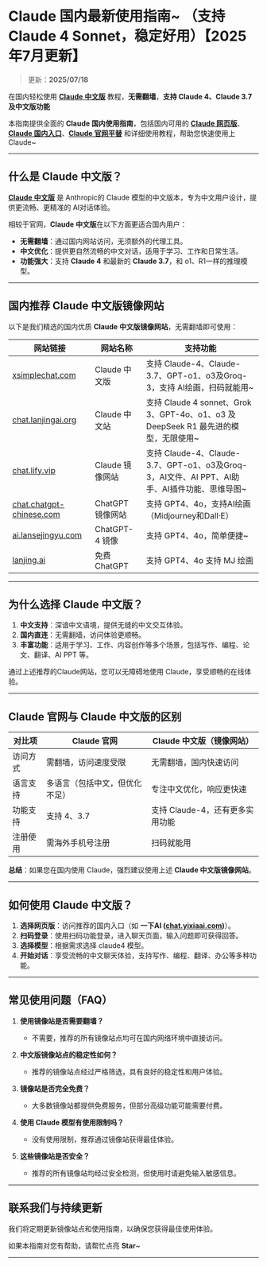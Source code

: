 # Claude 国内最新使用指南~ （支持 Claude 4 Sonnet，稳定好用）【2025年7月更新】

> 更新：**2025/07/18**             

在国内轻松使用 [**Claude 中文版**](https://chat.lanjingai.org) 教程，**无需翻墙**，**支持 Claude 4、Claude 3.7 及中文版功能**   

本指南提供全面的 **Claude 国内使用指南**，包括国内可用的 [**Claude 网页版**](https://xsimplechat.com)、[**Claude 国内入口**](https://chat.lanjingai.org)、[**Claude 官网平替**](https://chat.lanjingai.org) 和详细使用教程，帮助您快速使用上 Claude~

---

## 什么是 Claude 中文版？

[**Claude 中文版**](https://chat.lanjingai.org) 是 Anthropic的 Claude 模型的中文版本，专为中文用户设计，提供更流畅、更精准的 AI对话体验。

相较于官网，**Claude 中文版**在以下方面更适合国内用户：

- **无需翻墙**：通过国内网站访问，无须额外的代理工具。
- **中文优化**：提供更自然流畅的中文对话，适用于学习、工作和日常生活。
- **功能强大**：支持 **Claude 4** 和最新的 **Claude 3.7**，和 o1、R1一样的推理模型。

---

## 国内推荐 Claude 中文版镜像网站

以下是我们精选的国内优质 **Claude 中文版镜像网站**，无需翻墙即可使用：

| 网站链接                                                       | 网站名称            | 支持功能                                                                                  |
|---------------------------------------------------------------|---------------------|-------------------------------------------------------------------------------------------|
| [xsimplechat.com](https://xsimplechat.com/)                  | Claude 中文版       | 支持 Claude-4、Claude-3.7、GPT-o1、o3及Groq-3，支持 AI绘画，扫码就能用~                 |
| [chat.lanjingai.org](https://chat.lanjingai.org/)                 | Claude 中文站       | 支持 Claude 4 sonnet、Grok 3、GPT-4o、o1、o3 及 DeepSeek R1 最先进的模型，无限使用~      |
| [chat.lify.vip](https://chat.yixiaai.com)                     | Claude 镜像网站     | 支持 Claude-4、Claude-3.7、GPT-o1、o3及Groq-3，AI文件、AI PPT、AI助手、AI插件功能、思维导图~|
| [chat.chatgpt-chinese.com](https://chat.lanjingai.org/)         | ChatGPT 镜像网站    | 支持 GPT4、4o，支持AI绘画（Midjourney和Dall·E）                                           |
| [ai.lansejingyu.com](https://ai.lansejingyu.com/)             | ChatGPT-4 镜像     | 支持 GPT4、4o，简单便捷~                                                                  |
| [lanjing.ai](https://lanjing.pro/)                           | 免费ChatGPT         | 支持 GPT4、4o 支持 MJ 绘画                                                                |

---

## 为什么选择 Claude 中文版？

1. **中文支持**：深谙中文语境，提供无缝的中文交互体验。
2. **国内直连**：无需翻墙，访问体验更顺畅。
3. **丰富功能**：适用于学习、工作、内容创作等多个场景，包括写作、编程、论文、翻译、AI PPT 等。

通过上述推荐的Claude网站，您可以无障碍地使用 Claude，享受顺畅的在线体验。

---

## Claude 官网与 Claude 中文版的区别

| 对比项              | Claude 官网                 | Claude 中文版（镜像网站）           |
|---------------------|-----------------------------|------------------------------------|
| 访问方式            | 需翻墙，访问速度受限         | 无需翻墙，国内快速访问              |
| 语言支持            | 多语言（包括中文，但优化不足）| 专注中文优化，响应更快速            |
| 功能支持            | 支持 4、3.7          | 支持 Claude-4，还有更多实用功能 |
| 注册使用            | 需海外手机号注册             | 扫码就能用          |

**总结**：如果您在国内使用 Claude，强烈建议使用上述 **Claude 中文版镜像网站**。

---

## 如何使用 Claude 中文版？

1. **选择网页版**：访问推荐的国内入口（如 **一下AI ([chat.yixiaai.com](https://chat.lanjingai.org))**）。
2. **扫码登录**：使用扫码功能登录，进入聊天页面，输入问题即可获得回答。
3. **选择模型**：根据需求选择 claude4 模型。
4. **开始对话**：享受流畅的中文聊天体验，支持写作、编程、翻译、办公等多种功能。

---

## 常见使用问题（FAQ）

1. **使用镜像站是否需要翻墙？**
   - 不需要，推荐的所有镜像站点均可在国内网络环境中直接访问。

2. **中文版镜像站点的稳定性如何？**
   - 推荐的镜像站点经过严格筛选，具有良好的稳定性和用户体验。

3. **镜像站是否完全免费？**
   - 大多数镜像站都提供免费服务，但部分高级功能可能需要付费。

4. **使用 Claude 模型有使用限制吗？**
   - 没有使用限制，推荐通过镜像站获得最佳体验。

5. **这些镜像站是否安全？**
   - 推荐的所有镜像站均经过安全检测，但使用时请避免输入敏感信息。

---

## 联系我们与持续更新

我们将定期更新镜像站点和使用指南，以确保您获得最佳使用体验。

如果本指南对您有帮助，请帮忙点亮 **Star**~

---
